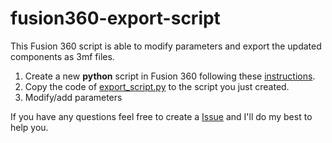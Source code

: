 # fusion360-export-script

This Fusion 360 script is able to modify parameters and export the updated components as 3mf files.

1. Create a new **python** script in Fusion 360 following these [instructions](https://help.autodesk.com/view/fusion360/ENU/?guid=GUID-9701BBA7-EC0E-4016-A9C8-964AA4838954).
2. Copy the code of [export_script.py](https://github.com/Dave2ooo/fusion360-export-script/blob/main/export_script.py) to the script you just created.
3. Modify/add parameters

If you have any questions feel free to create a [Issue](https://github.com/Dave2ooo/fusion360-export-script/issues) and I'll do my best to help you.
